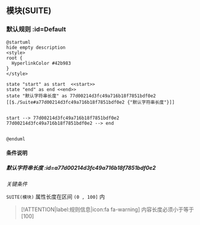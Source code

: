 ## 模块(SUITE) <!-- {docsify-ignore-all} -->

   

### 默认规则 :id=Default

```plantuml
@startuml
hide empty description
<style>
root {
  HyperlinkColor #42b983
}
</style>

state "start" as start  <<start>>
state "end" as end <<end>>
state "默认字符串长度" as 77d00214d3fc49a716b18f7851bdf0e2 [[$./Suite#a77d00214d3fc49a716b18f7851bdf0e2 {"默认字符串长度"}]]


start --> 77d00214d3fc49a716b18f7851bdf0e2 
77d00214d3fc49a716b18f7851bdf0e2 --> end 


@enduml
```

#### 条件说明

##### 默认字符串长度 :id=a77d00214d3fc49a716b18f7851bdf0e2


*关键条件*


`SUITE(模块)` 属性长度在区间 `(0 , 100]` 内

> [!ATTENTION|label:规则信息|icon:fa fa-warning]
> 内容长度必须小于等于[100]







